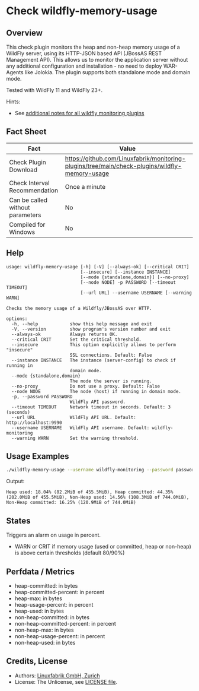 # Check wildfly-memory-usage

## Overview

This check plugin monitors the heap and non-heap memory usage of a WildFly server, using its HTTP-JSON based API (JBossAS REST Management API). This allows us to monitor the application server without any additional configuration and installation - no need to deploy WAR-Agents like Jolokia. The plugin supports both standalone mode and domain mode.

Tested with WildFly 11 and WildFly 23+.

Hints:

* See [additional notes for all wildfly monitoring plugins](https://github.com/Linuxfabrik/monitoring-plugins/blob/main/PLUGINS-WILDFLY.rst)


## Fact Sheet

| Fact | Value |
|----|----|
| Check Plugin Download                 | <https://github.com/Linuxfabrik/monitoring-plugins/tree/main/check-plugins/wildfly-memory-usage> |
| Check Interval Recommendation         | Once a minute |
| Can be called without parameters      | No |
| Compiled for Windows                  | No |


## Help

```text
usage: wildfly-memory-usage [-h] [-V] [--always-ok] [--critical CRIT]
                            [--insecure] [--instance INSTANCE]
                            [--mode {standalone,domain}] [--no-proxy]
                            [--node NODE] -p PASSWORD [--timeout TIMEOUT]
                            [--url URL] --username USERNAME [--warning WARN]

Checks the memory usage of a Wildfly/JBossAS over HTTP.

options:
  -h, --help            show this help message and exit
  -V, --version         show program's version number and exit
  --always-ok           Always returns OK.
  --critical CRIT       Set the critical threshold.
  --insecure            This option explicitly allows to perform "insecure"
                        SSL connections. Default: False
  --instance INSTANCE   The instance (server-config) to check if running in
                        domain mode.
  --mode {standalone,domain}
                        The mode the server is running.
  --no-proxy            Do not use a proxy. Default: False
  --node NODE           The node (host) if running in domain mode.
  -p, --password PASSWORD
                        WildFly API password.
  --timeout TIMEOUT     Network timeout in seconds. Default: 3 (seconds)
  --url URL             WildFly API URL. Default: http://localhost:9990
  --username USERNAME   WildFly API username. Default: wildfly-monitoring
  --warning WARN        Set the warning threshold.
```


## Usage Examples

```bash
./wildfly-memory-usage --username wildfly-monitoring --password password --url http://wildfly:9990 --warning 80 --critical 90
```

Output:

```text
Heap used: 18.04% (82.2MiB of 455.5MiB), Heap committed: 44.35% (202.0MiB of 455.5MiB), Non-Heap used: 14.56% (108.3MiB of 744.0MiB), Non-Heap committed: 16.25% (120.9MiB of 744.0MiB)
```


## States

Triggers an alarm on usage in percent.

* WARN or CRIT if memory usage (used or committed, heap or non-heap) is above certain thresholds (default 80/90%)


## Perfdata / Metrics

* heap-committed: in bytes
* heap-committed-percent: in percent
* heap-max: in bytes
* heap-usage-percent: in percent
* heap-used: in bytes
* non-heap-committed: in bytes
* non-heap-committed-percent: in percent
* non-heap-max: in bytes
* non-heap-usage-percent: in percent
* non-heap-used: in bytes


## Credits, License

* Authors: [Linuxfabrik GmbH, Zurich](https://www.linuxfabrik.ch)
* License: The Unlicense, see [LICENSE file](https://unlicense.org/).
